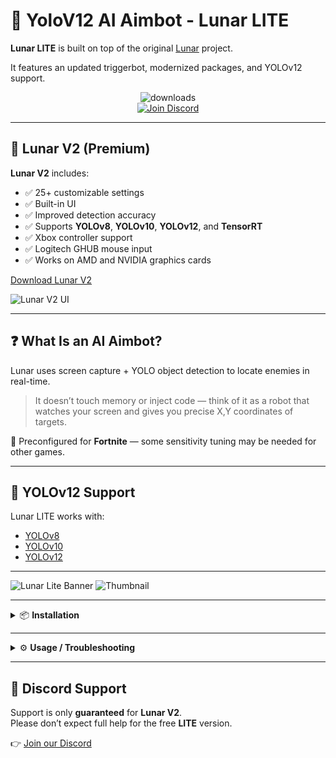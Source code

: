 # 🧠 YoloV12 AI Aimbot - Lunar LITE

**Lunar LITE** is built on top of the original [Lunar](https://github.com/zeyad-mansour/lunar) project.

It features an updated triggerbot, modernized packages, and YOLOv12 support.

<div align="center">

<img src="https://ucarecdn.com/97ff66ce-04db-424f-97ad-3f246ebabef6/lunar_downloads.svg" alt="downloads" /><br>
<a href="https://discord.gg/aiaimbot">
  <img src="https://ucarecdn.com/c6b01f6a-a399-46e7-b89b-3f39b198888e/lunar_discord.svg" alt="Join Discord" />
</a>

</div>

---

## 🚀 Lunar V2 (Premium)

**Lunar V2** includes:

- ✅ 25+ customizable settings  
- ✅ Built-in UI  
- ✅ Improved detection accuracy  
- ✅ Supports **YOLOv8**, **YOLOv10**, **YOLOv12**, and **TensorRT**  
- ✅ Xbox controller support
- ✅ Logitech GHUB mouse input
- ✅ Works on AMD and NVIDIA graphics cards

[Download Lunar V2](https://gannonr.com/lunar)

![Lunar V2 UI](https://github.com/user-attachments/assets/173ace44-2a46-45a3-aeba-5c2ce9c9e7b4)

---

## ❓ What Is an AI Aimbot?

Lunar uses screen capture + YOLO object detection to locate enemies in real-time.

> It doesn’t touch memory or inject code — think of it as a robot that watches your screen and gives you precise X,Y coordinates of targets.

🎯 Preconfigured for **Fortnite** — some sensitivity tuning may be needed for other games.

---

## 🔧 YOLOv12 Support

Lunar LITE works with:
- [YOLOv8](https://github.com/ultralytics/ultralytics)
- [YOLOv10](https://github.com/ultralytics/ultralytics)
- [YOLOv12](https://github.com/ultralytics/ultralytics)

---

![Lunar Lite Banner](https://github.com/user-attachments/assets/05864acf-cdd1-484f-be79-fa4a9643e8c2)
![Thumbnail](https://github.com/user-attachments/assets/afa30dd2-8168-4c64-999e-bedb0bef4dec)

---

<details>
<summary>📦 <strong>Installation</strong></summary>

1. Install [Python 3.10.5](https://www.python.org/downloads/release/python-3105/)
2. Install **CUDA Toolkit** 11.8, 12.4, or 12.6 (**12.6 recommended**)
3. Navigate to the root folder and run:
    ```
    install_requirements.bat
    ```
4. Launch with:
    ```
    start.bat
    ```

</details>

---

<details>
<summary>⚙️ <strong>Usage / Troubleshooting</strong></summary>

### If you get `CUDA IS UNAVAILABLE` error:
1. Make sure your installed CUDA version matches.
2. Visit [pytorch.org](https://pytorch.org/get-started/locally/) and install the right build.

Command for CUDA 12.6:
```
pip3 install torch torchvision torchaudio --index-url https://download.pytorch.org/whl/cu126
```

---

### If the aimbot only works when you Alt+Tab (doesn't work in-game):

**⚠️ This is the MOST COMMON issue - the problem is screen capture, not mouse movement.**

**🔧 Solution (Already Implemented):**

The code now uses **BitBlt** by default, which works with fullscreen games. Just verify:
- Open `lib/config/mouse_config.py`
- Confirm: `CAPTURE_METHOD = 'bitblt'`

**Alternative Solutions:**
1. **Change game to BORDERLESS WINDOWED mode** (most reliable)
   - Go to game settings → Display/Video
   - Change from "Fullscreen" to "Borderless Windowed"

2. **Use auto-detection mode:**
   - In `lib/config/mouse_config.py`
   - Change: `CAPTURE_METHOD = 'auto'`

---

### If the aimbot detects targets but doesn't move the mouse:

**The code now uses DDXoft by default (kernel-level, less detectable).**

**If DDXoft driver doesn't work on your system:**

1. **Verify DDXoft is available:**
   - Check that `lib/mouse/dd40605x64.dll` exists
   - If missing, download from the original Lunar repository

2. **Fallback to Win32 if needed:**
   - Open `lib/config/mouse_config.py`
   - Change: `MOUSE_METHOD = 'win32'`
   - **WARNING:** Win32 is more detectable by anti-cheat

3. **Adjust sensitivity if needed:**
   - Edit `lib/config/config.json`
   - Lower `targeting_scale` for smoother movement
   - Higher values = faster/more aggressive

📖 See `SOLUCION_MOUSE_MOVEMENT.md` for detailed troubleshooting guide.

---

### If the console closes instantly:
```
python lunar.py
```

---

### To configure sensitivity:
```
python lunar.py setup
```

---

### To collect training images:
```
python lunar.py collect_data
```

</details>

---

## 💬 Discord Support

Support is only **guaranteed** for **Lunar V2**.  
Please don’t expect full help for the free **LITE** version.

👉 [Join our Discord](https://discord.gg/aiaimbot)
